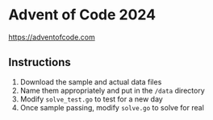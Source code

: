 # Advent of Code 2024

https://adventofcode.com

## Instructions

1. Download the sample and actual data files
2. Name them appropriately and put in the `/data` directory
3. Modify `solve_test.go` to test for a new day
4. Once sample passing, modify `solve.go` to solve for real